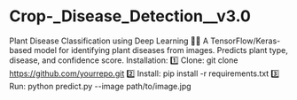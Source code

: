 # Crop-_Disease_Detection__v3.0
Plant Disease Classification using Deep Learning 🌿🦠 A TensorFlow/Keras-based model for identifying plant diseases from images. Predicts plant type, disease, and confidence score.  Installation: 1️⃣ Clone: git clone https://github.com/yourrepo.git 2️⃣ Install: pip install -r requirements.txt 3️⃣ Run: python predict.py --image path/to/image.jpg

